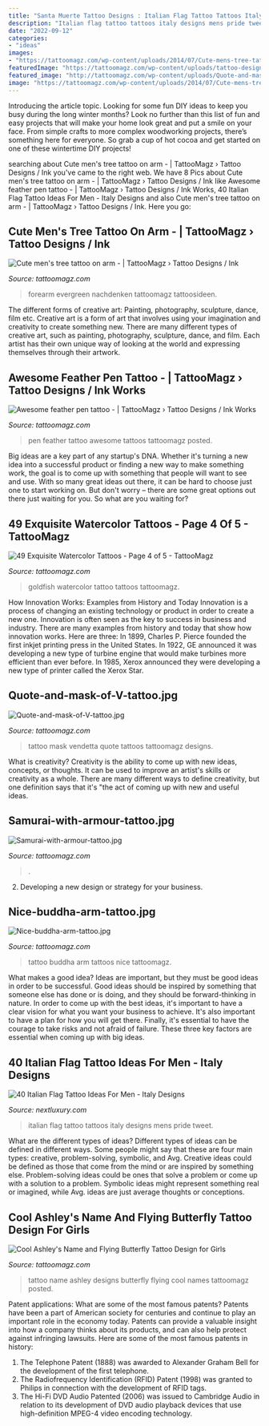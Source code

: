 ```yaml
---
title: "Santa Muerte Tattoo Designs : Italian Flag Tattoo Tattoos Italy Designs Mens Pride Tweet"
description: "Italian flag tattoo tattoos italy designs mens pride tweet"
date: "2022-09-12"
categories:
- "ideas"
images:
- "https://tattoomagz.com/wp-content/uploads/2014/07/Cute-mens-tree-tattoo-on-arm.jpg"
featuredImage: "https://tattoomagz.com/wp-content/uploads/tattoo-designs-for-names-best-tattoo-designs-for-effective-tattooing-name-tattoo-and-free-37643.jpg"
featured_image: "http://tattoomagz.com/wp-content/uploads/Quote-and-mask-of-V-tattoo.jpg"
image: "https://tattoomagz.com/wp-content/uploads/2014/07/Cute-mens-tree-tattoo-on-arm.jpg"
---
```



Introducing the article topic.
Looking for some fun DIY ideas to keep you busy during the long winter months? Look no further than this list of fun and easy projects that will make your home look great and put a smile on your face. From simple crafts to more complex woodworking projects, there’s something here for everyone. So grab a cup of hot cocoa and get started on one of these wintertime DIY projects!

	

		
searching about Cute men&#039;s tree tattoo on arm - | TattooMagz › Tattoo Designs / Ink you've came to the right web. We have 8 Pics about Cute men&#039;s tree tattoo on arm - | TattooMagz › Tattoo Designs / Ink like Awesome feather pen tattoo - | TattooMagz › Tattoo Designs / Ink Works, 40 Italian Flag Tattoo Ideas For Men - Italy Designs and also Cute men&#039;s tree tattoo on arm - | TattooMagz › Tattoo Designs / Ink. Here you go:
		
    
## Cute Men&#039;s Tree Tattoo On Arm - | TattooMagz › Tattoo Designs / Ink

<img loading=lazy src="https://tattoomagz.com/wp-content/uploads/2014/07/Cute-mens-tree-tattoo-on-arm.jpg" onerror="this.onerror=null;this.src='https://tse3.mm.bing.net/th?id=OIP.DZQItXWh9YwBoB9mR2254gHaLH&amp;pid=15.1';" alt="Cute men&#039;s tree tattoo on arm - | TattooMagz › Tattoo Designs / Ink">

_Source: tattoomagz.com_

>forearm evergreen nachdenken tattoomagz tattoosideen. 

	

The different forms of creative art: Painting, photography, sculpture, dance, film etc.
Creative art is a form of art that involves using your imagination and creativity to create something new. There are many different types of creative art, such as painting, photography, sculpture, dance, and film. Each artist has their own unique way of looking at the world and expressing themselves through their artwork.

    
## Awesome Feather Pen Tattoo - | TattooMagz › Tattoo Designs / Ink Works

<img loading=lazy src="https://tattoomagz.com/wp-content/uploads/Awesome-feather-pen-tattoo-585x900.jpg" onerror="this.onerror=null;this.src='https://tse1.mm.bing.net/th?id=OIP.PHzTHCEPvYdS0XWkd7UopgHaLZ&amp;pid=15.1';" alt="Awesome feather pen tattoo - | TattooMagz › Tattoo Designs / Ink Works">

_Source: tattoomagz.com_

>pen feather tattoo awesome tattoos tattoomagz posted. 

	

Big ideas are a key part of any startup's DNA. Whether it's turning a new idea into a successful product or finding a new way to make something work, the goal is to come up with something that people will want to see and use. With so many great ideas out there, it can be hard to choose just one to start working on. But don't worry – there are some great options out there just waiting for you. So what are you waiting for?

    
## 49 Exquisite Watercolor Tattoos - Page 4 Of 5 - TattooMagz

<img loading=lazy src="http://tattoomagz.com/wp-content/uploads/goldfish.jpg" onerror="this.onerror=null;this.src='https://tse2.mm.bing.net/th?id=OIP.o29ZX1nYNs_aLgQiICaOUAHaKB&amp;pid=15.1';" alt="49 Exquisite Watercolor Tattoos - Page 4 of 5 - TattooMagz">

_Source: tattoomagz.com_

>goldfish watercolor tattoo tattoos tattoomagz. 

	

How Innovation Works: Examples from History and Today
Innovation is a process of changing an existing technology or product in order to create a new one. Innovation is often seen as the key to success in business and industry. There are many examples from history and today that show how innovation works. Here are three: 
In 1899, Charles P. Pierce founded the first inkjet printing press in the United States.
In 1922, GE announced it was developing a new type of turbine engine that would make turbines more efficient than ever before. 
In 1985, Xerox announced they were developing a new type of printer called the Xerox Star.

    
## Quote-and-mask-of-V-tattoo.jpg

<img loading=lazy src="http://tattoomagz.com/wp-content/uploads/Quote-and-mask-of-V-tattoo.jpg" onerror="this.onerror=null;this.src='https://tse4.mm.bing.net/th?id=OIP.9k9QaHjMNXChlQNLqNaCHAHaMl&amp;pid=15.1';" alt="Quote-and-mask-of-V-tattoo.jpg">

_Source: tattoomagz.com_

>tattoo mask vendetta quote tattoos tattoomagz designs. 

	

What is creativity?
Creativity is the ability to come up with new ideas, concepts, or thoughts. It can be used to improve an artist's skills or creativity as a whole. There are many different ways to define creativity, but one definition says that it's "the act of coming up with new and useful ideas.

    
## Samurai-with-armour-tattoo.jpg

<img loading=lazy src="http://tattoomagz.com/wp-content/uploads/Samurai-with-armour-tattoo.jpg" onerror="this.onerror=null;this.src='https://tse3.mm.bing.net/th?id=OIP.OJFGgPEgr8zpIz3kUwbQpwHaLJ&amp;pid=15.1';" alt="Samurai-with-armour-tattoo.jpg">

_Source: tattoomagz.com_

>. 

	

2. Developing a new design or strategy for your business.

    
## Nice-buddha-arm-tattoo.jpg

<img loading=lazy src="http://tattoomagz.com/wp-content/uploads/Nice-buddha-arm-tattoo.jpg" onerror="this.onerror=null;this.src='https://tse4.mm.bing.net/th?id=OIP.V9Wz5u6YfeL7Xj4XIg_1bwHaJ6&amp;pid=15.1';" alt="Nice-buddha-arm-tattoo.jpg">

_Source: tattoomagz.com_

>tattoo buddha arm tattoos nice tattoomagz. 

	

What makes a good idea?
Ideas are important, but they must be good ideas in order to be successful. Good ideas should be inspired by something that someone else has done or is doing, and they should be forward-thinking in nature. In order to come up with the best ideas, it's important to have a clear vision for what you want your business to achieve. It's also important to have a plan for how you will get there. Finally, it's essential to have the courage to take risks and not afraid of failure. These three key factors are essential when coming up with big ideas.

    
## 40 Italian Flag Tattoo Ideas For Men - Italy Designs

<img loading=lazy src="http://nextluxury.com/wp-content/uploads/stylish-mens-italian-flag-tattoos.jpg" onerror="this.onerror=null;this.src='https://tse1.mm.bing.net/th?id=OIP.dYPPD0kLCbtwjXmOOiRt8wHaHa&amp;pid=15.1';" alt="40 Italian Flag Tattoo Ideas For Men - Italy Designs">

_Source: nextluxury.com_

>italian flag tattoo tattoos italy designs mens pride tweet. 

	

What are the different types of ideas?
Different types of ideas can be defined in different ways. Some people might say that these are four main types: creative, problem-solving, symbolic, and Avg.
Creative ideas could be defined as those that come from the mind or are inspired by something else. Problem-solving ideas could be ones that solve a problem or come up with a solution to a problem. Symbolic ideas might represent something real or imagined, while Avg. ideas are just average thoughts or conceptions.

    
## Cool Ashley&#039;s Name And Flying Butterfly Tattoo Design For Girls

<img loading=lazy src="https://tattoomagz.com/wp-content/uploads/tattoo-designs-for-names-best-tattoo-designs-for-effective-tattooing-name-tattoo-and-free-37643.jpg" onerror="this.onerror=null;this.src='https://tse2.mm.bing.net/th?id=OIP.PbA8QGV83f6ObeCbU937lQHaMX&amp;pid=15.1';" alt="Cool Ashley&#039;s Name and Flying Butterfly Tattoo Design for Girls">

_Source: tattoomagz.com_

>tattoo name ashley designs butterfly flying cool names tattoomagz posted. 

	

Patent applications: What are some of the most famous patents?
Patents have been a part of American society for centuries and continue to play an important role in the economy today. Patents can provide a valuable insight into how a company thinks about its products, and can also help protect against infringing lawsuits. Here are some of the most famous patents in history: 
1. The Telephone Patent (1888) was awarded to Alexander Graham Bell for the development of the first telephone. 
2. The Radiofrequency Identification (RFID) Patent (1998) was granted to Philips in connection with the development of RFID tags. 
3. The Hi-Fi DVD Audio Patented (2006) was issued to Cambridge Audio in relation to its development of DVD audio playback devices that use high-definition MPEG-4 video encoding technology. 


